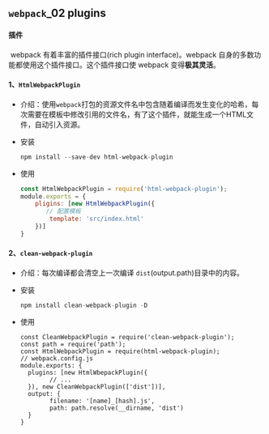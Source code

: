 ## `webpack`_02  plugins

#### 插件

​	webpack 有着丰富的插件接口(rich plugin interface)。webpack 自身的多数功能都使用这个插件接口。这个插件接口使 webpack 变得**极其灵活**。

#### 1、`HtmlWebpackPlugin`

+ 介绍：使用`webpack`打包的资源文件名中包含随着编译而发生变化的哈希，每次需要在模板中修改引用的文件名，有了这个插件，就能生成一个HTML文件，自动引入资源。

+ 安装

  ```js
  npm install --save-dev html-webpack-plugin
  ```

+ 使用

  ```js
  const HtmlWebpackPlugin = require('html-webpack-plugin');
  module.exports = {
      pligins: [new HtmlWebpackPlugin({
         // 配置模板
          template: 'src/index.html'
      })]
  }
  ```

#### 2、`clean-webpack-plugin`

+ 介绍：每次编译都会清空上一次编译 `dist`(output.path)目录中的内容。

+ 安装

  ```js
  npm install clean-webpack-plugin -D
  ```

+ 使用

  ```
  const CleanWebpackPlugin = require('clean-webpack-plugin');
  const path = require('path');
  const HtmlWebpackPlugin = require(html-webpack-plugin);
  // webpack.config.js
  module.exports: {
  	plugins: [new HtmlWbepackPlugin({
          // ...
  	}), new CleanWebpackPlugin(['dist'])],
  	output: {
          filename: '[name]_[hash].js',
          path: path.resolve(__dirname, 'dist')
  	}
  }
  
  ```

  
